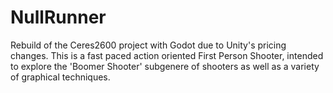 # NullRunner
 Rebuild of the Ceres2600 project with Godot due to Unity's pricing changes. This is a fast paced action oriented First Person Shooter, intended to explore the 'Boomer Shooter' subgenere of shooters as well as a variety of graphical techniques.
